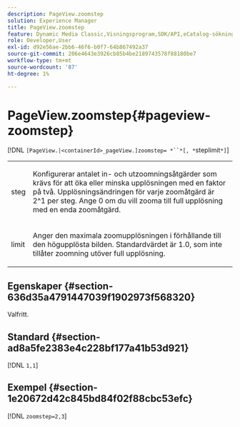 ```yaml
---
description: PageView.zoomstep
solution: Experience Manager
title: PageView.zoomstep
feature: Dynamic Media Classic,Visningsprogram,SDK/API,eCatalog-sökning
role: Developer,User
exl-id: d92e56ae-2bb6-46f6-b0f7-64b867492a37
source-git-commit: 206e4643e3926cb85b4be2189743578f88180be7
workflow-type: tm+mt
source-wordcount: '87'
ht-degree: 1%

---
```


# PageView.zoomstep{#pageview-zoomstep}

[!DNL `[PageView.|<containerId>_pageView.]zoomstep= *``*[, *`steplimit`*]`]

<table id="table_82C9252157DB41B5B98505855975D2F5"> 
 <tbody> 
  <tr> 
   <td colname="col1"> <p> <span class="codeph"><span class="varname"> steg</span></span> </p> </td> 
   <td colname="col2"> <p> Konfigurerar antalet in- och utzoomningsåtgärder som krävs för att öka eller minska upplösningen med en faktor på två. Upplösningsändringen för varje zoomåtgärd är 2^1 per steg. Ange <span class="codeph"> 0</span> om du vill zooma till full upplösning med en enda zoomåtgärd. </p> </td> 
  </tr> 
  <tr> 
   <td colname="col1"> <p><span class="codeph"><span class="varname"> limit</span></span> </p> </td> 
   <td colname="col2"> <p> Anger den maximala zoomupplösningen i förhållande till den högupplösta bilden. Standardvärdet är <span class="codeph"> 1.0</span>, som inte tillåter zoomning utöver full upplösning. </p> </td> 
  </tr> 
 </tbody> 
</table>

## Egenskaper {#section-636d35a4791447039f1902973f568320}

Valfritt.

## Standard {#section-ad8a5fe2383e4c228bf177a41b53d921}

[!DNL `1,1`]

## Exempel {#section-1e20672d42c845bd84f02f88cbc53efc}

[!DNL `zoomstep=2,3`]
